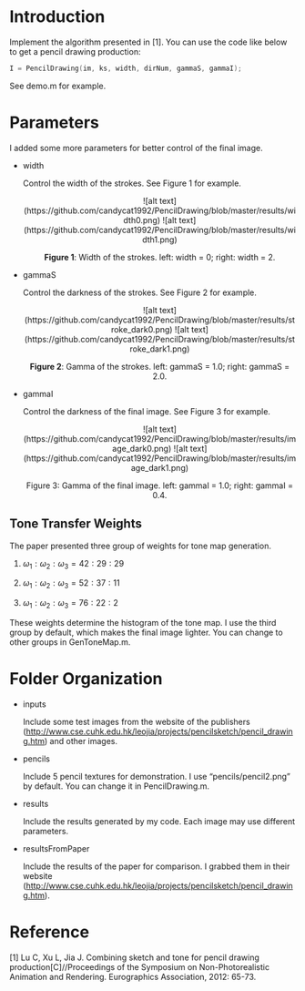 
# Introduction

Implement the algorithm presented in [1]. You can use the code like below to get a pencil drawing production:

```C++
I = PencilDrawing(im, ks, width, dirNum, gammaS, gammaI);
```

See demo.m for example.

# Parameters

I added some more parameters for better control of the final image.

* width

	Control the width of the strokes. See Figure 1 for example.

	<center>![alt text](https://github.com/candycat1992/PencilDrawing/blob/master/results/width0.png) ![alt text](https://github.com/candycat1992/PencilDrawing/blob/master/results/width1.png)

	**Figure 1**: Width of the strokes. left: width = 0; right: width = 2.</center>

* gammaS

	Control the darkness of the strokes. See Figure 2 for example.

	<center>![alt text](https://github.com/candycat1992/PencilDrawing/blob/master/results/stroke_dark0.png) ![alt text](https://github.com/candycat1992/PencilDrawing/blob/master/results/stroke_dark1.png)

	**Figure 2**: Gamma of the strokes. left: gammaS = 1.0; right: gammaS = 2.0.</center>

* gammaI

	Control the darkness of the final image. See Figure 3 for example.

	<center>![alt text](https://github.com/candycat1992/PencilDrawing/blob/master/results/image_dark0.png) ![alt text](https://github.com/candycat1992/PencilDrawing/blob/master/results/image_dark1.png)

	Figure 3: Gamma of the final image. left: gammaI = 1.0; right: gammaI = 0.4.</center>

## Tone Transfer Weights

The paper presented three group of weights for tone map generation.

1. $\omega_1 : \omega_2 : \omega_3 = 42 : 29 : 29$

2. $\omega_1 : \omega_2 : \omega_3 = 52 : 37 : 11$

3. $\omega_1 : \omega_2 : \omega_3 = 76 : 22 : 2$

These weights determine the histogram of the tone map. I use the third group by default, which makes the final image lighter. You can change to other groups in GenToneMap.m.

# Folder Organization

* inputs

	Include some test images from the website of the publishers (http://www.cse.cuhk.edu.hk/leojia/projects/pencilsketch/pencil_drawing.htm) and other images.

* pencils
	
	Include 5 pencil textures for demonstration. I use “pencils/pencil2.png” by default. You can change it in PencilDrawing.m.

* results

	Include the results generated by my code. Each image may use different parameters.

* resultsFromPaper

	Include the results of the paper for comparison. I grabbed them in their website (http://www.cse.cuhk.edu.hk/leojia/projects/pencilsketch/pencil_drawing.htm).

# Reference

[1] Lu C, Xu L, Jia J. Combining sketch and tone for pencil drawing production[C]//Proceedings of the Symposium on Non-Photorealistic Animation and Rendering. Eurographics Association, 2012: 65-73.